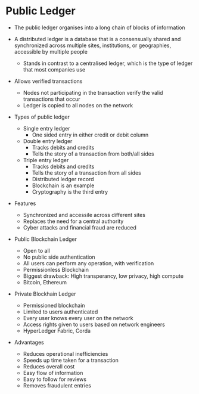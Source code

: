 # Public Ledger

- The public ledger organises into a long chain of blocks of information
- A distributed ledger is a database that is a consensually shared and synchronized across multiple sites, institutions, or geographies, accessible by multiple people
  - Stands in contrast to a centralised ledger, which is the type of ledger that most companies use

- Allows verified transactions
  - Nodes not participating in the transaction verify the valid transactions that occur
  - Ledger is copied to all nodes on the network

- Types of public ledger
  - Single entry ledger
    - One sided entry in either credit or debit column
  - Double entry ledger
    - Tracks debits and credits
    - Tells the story of a transaction from both/all sides
  - Triple entry ledger
    - Tracks debits and credits
    - Tells the story of a transaction from all sides
    - Distributed ledger record
    - Blockchain is an example
    - Cryptography is the third entry

- Features
  - Synchronized and accessile across different sites
  - Replaces the need for a central authority
  - Cyber attacks and financial fraud are reduced

- Public Blockchain Ledger
  - Open to all
  - No public side authentication
  - All users can perform any operation, with verification
  - Permissionless Blockchain
  - Biggest drawback: High transperancy, low privacy, high compute
  - Bitcoin, Ethereum

- Private Blockhain Ledger
  - Permissioned blockchain
  - Limited to users authenticated
  - Every user knows every user on the network
  - Access rights given to users based on network engineers
  - HyperLedger Fabric, Corda

- Advantages
  - Reduces operational inefficiencies
  - Speeds up time taken for a transaction
  - Reduces overall cost
  - Easy flow of information
  - Easy to follow for reviews
  - Removes fraudulent entries
